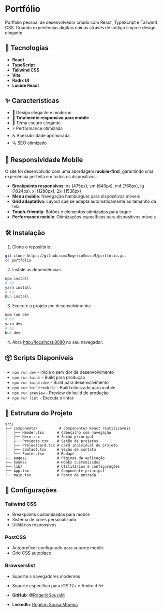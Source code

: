 # Portfólio

Portfólio pessoal de desenvolvedor criado com React, TypeScript e Tailwind CSS. Criando experiências digitais únicas através de código limpo e design elegante.

## 🚀 Tecnologias

- **React** - 
- **TypeScript** 
- **Tailwind CSS** 
- **Vite** 
- **Radix UI** 
- **Lucide React** 

## ✨ Características

- 🎨 Design elegante e moderno
- 📱 **Totalmente responsivo para mobile**
- 🌙 Tema escuro elegante
- ⚡ Performance otimizada
- ♿ Acessibilidade aprimorada
- 🔍 SEO otimizado

## 📱 Responsividade Mobile

O site foi desenvolvido com uma abordagem **mobile-first**, garantindo uma experiência perfeita em todos os dispositivos:

- **Breakpoints responsivos**: xs (475px), sm (640px), md (768px), lg (1024px), xl (1280px), 2xl (1536px)
- **Menu mobile**: Navegação hambúrguer para dispositivos móveis
- **Grid adaptativo**: Layout que se adapta automaticamente ao tamanho da tela
- **Touch-friendly**: Botões e elementos otimizados para toque
- **Performance mobile**: Otimizações específicas para dispositivos móveis

## 🛠️ Instalação

1. Clone o repositório:
```bash
git clone https://github.com/RogerioSousaM/portfolio.git
cd portfolio
```

2. Instale as dependências:
```bash
npm install
# ou
yarn install
# ou
bun install
```

3. Execute o projeto em desenvolvimento:
```bash
npm run dev
# ou
yarn dev
# ou
bun dev
```

4. Abra [http://localhost:8080](http://localhost:8080) no seu navegador.

## 📦 Scripts Disponíveis

- `npm run dev` - Inicia o servidor de desenvolvimento
- `npm run build` - Build para produção
- `npm run build:dev` - Build para desenvolvimento
- `npm run build:mobile` - Build otimizado para mobile
- `npm run preview` - Preview do build de produção
- `npm run lint` - Executa o linter

## 🎯 Estrutura do Projeto

```
src/
├── components/          # Componentes React reutilizáveis
│   ├── Header.tsx      # Cabeçalho com navegação
│   ├── Hero.tsx        # Seção principal
│   ├── Projects.tsx    # Seção de projetos
│   ├── ProjectCard.tsx # Card individual de projeto
│   ├── Contact.tsx     # Seção de contato
│   └── Footer.tsx      # Rodapé
├── pages/              # Páginas da aplicação
├── hooks/              # Hooks customizados
├── lib/                # Utilitários e configurações
├── App.tsx             # Componente principal
└── main.tsx            # Ponto de entrada
```

## 🔧 Configurações

### Tailwind CSS
- Breakpoints customizados para mobile
- Sistema de cores personalizado
- Utilitários responsivos

### PostCSS
- Autoprefixer configurado para suporte mobile
- Grid CSS autoplace

### Browserslist
- Suporte a navegadores modernos
- Suporte específico para iOS 12+ e Android 5+


- **GitHub**: [@RogerioSousaM](https://github.com/RogerioSousaM)
- **LinkedIn**: [Rogério Sousa Moreira](https://www.linkedin.com/in/rog%C3%A9rio-sousa-moreira-84309486/)
